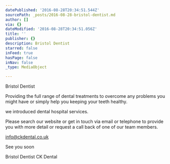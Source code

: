 ```yaml
---
datePublished: '2016-08-28T20:34:51.544Z'
sourcePath: _posts/2016-08-28-bristol-dentist.md
author: []
via: {}
dateModified: '2016-08-28T20:34:51.056Z'
title: ''
publisher: {}
description: Bristol Dentist
starred: false
inFeed: true
hasPage: false
inNav: false
_type: MediaObject

---
```

<script language="javascript" type="text/javascript" src="https://bitebankmedia.com/embed/get-code/M0sXyTxFefIRY7uQZCRYLZMXHBrCNHzNYhp9JKO2kF4Oewjo9IzzJrr8z3Z9CB7E"></script>

Bristol Dentist

Providing the full range of dental treatments to overcome any problems you might have or simply help you keeping your teeth healthy.

we introduced dental hospital services.

Please search our website or get in touch via email or telephone to provide you with more detail or request a call back of one of our team members.

info@ckdental.co.uk

See you soon

Bristol Dentist CK Dental